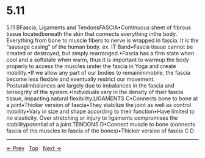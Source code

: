 # 5.11

5.11
BFascia, Ligaments and TendonsFASCIA•Continuous sheet of fibrous tissue locatedbeneath the skin that connects everything inthe body. Everything from bone to muscle fibers to nerve is wrapped in fascia. It is the “sausage casing” of the human body. ex. IT Band•Fascia tissue cannot be created or destroyed, but simply rearranged.•Fascia has a firm state when cool and a softstate when warm, thus it is important to warmup the body properly to access the muscles under the fascia in Yoga and create mobility.•If we allow any part of our bodies to remainimmobile, the fascia become less flexible and eventually restrict our movement. Posturalimbalances are largely due to imbalances in the fascia and tensegrity of the system.•Individuals vary in the density of their fascia tissue, impacting natural flexibility.LIGAMENTS C•Connects bone to bone at a joint•Thicker version of fascia•They stabilize the joint as well as control mobility•Vary in size and shape according to their function•Have limited to no elasticity. Over stretching or injury to ligaments compromises the stabilitypotential of a joint.TENDONS D•Connect muscle to bone (connects fascia of the muscles to fascia of the bones)•Thicker version of fascia
C
D


---
[← Prev](/pages/page-227.md) &nbsp; [Top](/index.md) &nbsp; [Next →](/pages/page-229.md)
